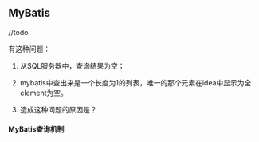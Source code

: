 ## MyBatis

//todo

有这种问题：

1. 从SQL服务器中，查询结果为空；

2. mybatis中查出来是一个长度为1的列表，唯一的那个元素在idea中显示为全element为空。
3. 造成这种问题的原因是？



#### MyBatis查询机制





